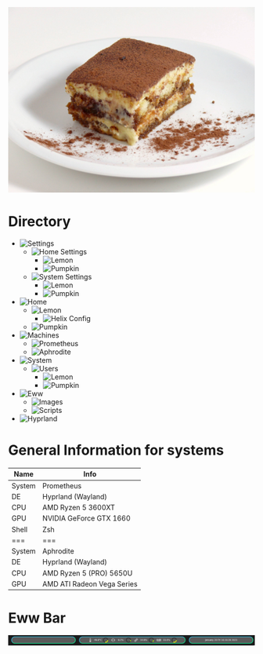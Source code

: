![Tiramisu](.github/tiramisu.jpg)

# Directory
- ![Settings](settings)
  * ![Home Settings](settings/home)
    * ![Lemon](settings/home/lemon.nix)
    * ![Pumpkin](settings/home/pumpkin.nix)
  * ![System Settings](settings/system)
    * ![Lemon](settings/system/lemon.nix)
    * ![Pumpkin](settings/system/pumpkin.nix)
- ![Home](home)
  * ![Lemon](home/lemon)
    * ![Helix Config](home/lemon/helix.nix)
  * ![Pumpkin](home/pumpkin)
- ![Machines](machines)
  * ![Prometheus](machines/prometheus)
  * ![Aphrodite](machines/aphrodite)
- ![System](/)
  * ![Users](system)
    * ![Lemon](system/lemon)
    * ![Pumpkin](system/pumpkin)
- ![Eww](https://github.com/LemonjamesD/dots/tree/eww)
  * ![Images](https://github.com/LemonjamesD/dots/tree/eww/images)
  * ![Scripts](https://github.com/LemonjamesD/dots/tree/eww/scripts)
- ![Hyprland](https://github.com/LemonjamesD/dots/tree/hyprland)

# General Information for systems
| Name | Info |
| --- | --- |
| System | Prometheus |
| DE | Hyprland (Wayland) | 
| CPU | AMD Ryzen 5 3600XT |
| GPU | NVIDIA GeForce GTX 1660 |
| Shell | Zsh |
| === | === |
| System | Aphrodite |
| DE | Hyprland (Wayland) |
| CPU | AMD Ryzen 5 (PRO) 5650U |
| GPU | AMD ATI Radeon Vega Series |

# Eww Bar
![EwwBar](.github/ewwbar.png)

